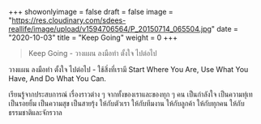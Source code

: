 +++
showonlyimage = false
draft = false
image = "https://res.cloudinary.com/sdees-reallife/image/upload/v1594706564/P_20150714_065504.jpg"
date = "2020-10-03"
title = "Keep Going"
weight = 0
+++
> Keep Going - วางแผน ลงมือทำ ตั้งใจ ไปต่อไป

วางแผน ลงมือทำ ตั้งใจ ไปต่อไป - ใช้สิ่งที่เรามี Start Where You Are, Use What You Have, And Do What You Can.

เรียนรู้จากประสบการณ์ เรื่องราวต่าง ๆ จากทั้งของเราและของทุก ๆ คน เป็นกำลังใจ เป็นความทุ่เท เป็นรอยยิ้ม เป็นความสุข เป็นสายรุ้ง ให้กับตัวเรา ให้กับทีมงาน ให้กับลูกค้า ให้กับทุกคน ให้กับธรรมชาติและจักรวาล
